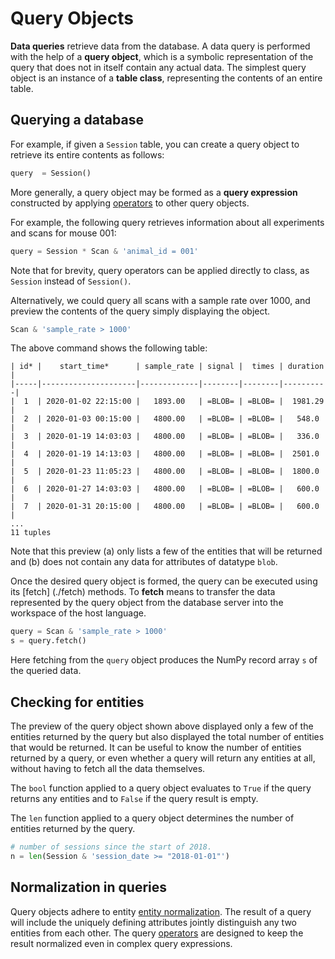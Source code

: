 # Query Objects

**Data queries** retrieve data from the database. A data query is performed with the
  help of a **query object**, which is a symbolic representation of the query that does
  not in itself contain any actual data. The simplest query object is an instance of
  a **table class**, representing the contents of an entire table.

## Querying a database

For example, if given a `Session` table, you can
create a query object to retrieve its entire contents as follows:

``` python
query  = Session()
```

More generally, a query object may be formed as a **query expression**
constructed by applying [operators](./operators.md) to other query objects.

For example, the following query retrieves information about all
experiments and scans for mouse 001:

``` python
query = Session * Scan & 'animal_id = 001'
```

Note that for brevity, query operators can be applied directly to class, as
`Session` instead of `Session()`.

Alternatively, we could query all scans with a sample rate over 1000, and preview the
contents of the query simply displaying the object. 

``` python
Scan & 'sample_rate > 1000'
```

The above command shows the following table:

```text
| id* |    start_time*      | sample_rate | signal |  times | duration |
|-----|---------------------|-------------|--------|--------|----------| 
|  1  | 2020-01-02 22:15:00 |   1893.00   | =BLOB= | =BLOB= |  1981.29 |
|  2  | 2020-01-03 00:15:00 |   4800.00   | =BLOB= | =BLOB= |   548.0  |
|  3  | 2020-01-19 14:03:03 |   4800.00   | =BLOB= | =BLOB= |   336.0  |
|  4  | 2020-01-19 14:13:03 |   4800.00   | =BLOB= | =BLOB= |  2501.0  |
|  5  | 2020-01-23 11:05:23 |   4800.00   | =BLOB= | =BLOB= |  1800.0  |
|  6  | 2020-01-27 14:03:03 |   4800.00   | =BLOB= | =BLOB= |   600.0  |
|  7  | 2020-01-31 20:15:00 |   4800.00   | =BLOB= | =BLOB= |   600.0  |
...
11 tuples
```

Note that this preview (a) only lists a few of the entities that will be returned and 
(b) does not contain any data for attributes of datatype `blob`.

Once the desired query object is formed, the query can be executed using its [fetch]
(./fetch) methods. To **fetch** means to transfer the data represented by the query
object from the database server into the workspace of the host language.

```python
query = Scan & 'sample_rate > 1000'
s = query.fetch()
```

Here fetching from the `query` object produces the NumPy record array
`s` of the queried data.

## Checking for entities

The preview of the query object shown above displayed only a few of the entities
returned by the query but also displayed the total number of entities that would be
returned. It can be useful to know the number of entities returned by a query, or even
whether a query will return any entities at all, without having to fetch all the data
themselves.

The `bool` function applied to a query object evaluates to `True` if the
query returns any entities and to `False` if the query result is empty.

The `len` function applied to a query object determines the number of
entities returned by the query.

``` python
# number of sessions since the start of 2018.
n = len(Session & 'session_date >= "2018-01-01"')
```

## Normalization in queries

Query objects adhere to entity [entity normalization](../design/normalization). The result of a
query will include the uniquely defining attributes jointly distinguish any two
entities from each other. The query [operators](./operators) are designed to keep the
result normalized even in complex query expressions.
